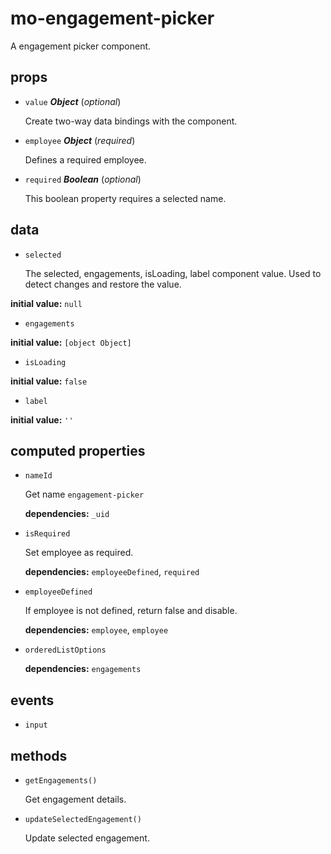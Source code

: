 # mo-engagement-picker 

A engagement picker component. 

## props 

- `value` ***Object*** (*optional*) 

  Create two-way data bindings with the component. 

- `employee` ***Object*** (*required*) 

  Defines a required employee. 

- `required` ***Boolean*** (*optional*) 

  This boolean property requires a selected name. 

## data 

- `selected` 

  The selected, engagements, isLoading, label component value.
  Used to detect changes and restore the value. 

**initial value:** `null` 

- `engagements` 

**initial value:** `[object Object]` 

- `isLoading` 

**initial value:** `false` 

- `label` 

**initial value:** `''` 

## computed properties 

- `nameId` 

  Get name `engagement-picker` 

   **dependencies:** `_uid` 

- `isRequired` 

  Set employee as required. 

   **dependencies:** `employeeDefined`, `required` 

- `employeeDefined` 

  If employee is not defined, return false and disable. 

   **dependencies:** `employee`, `employee` 

- `orderedListOptions` 

   **dependencies:** `engagements` 


## events 

- `input` 

## methods 

- `getEngagements()` 

  Get engagement details. 

- `updateSelectedEngagement()` 

  Update selected engagement. 


